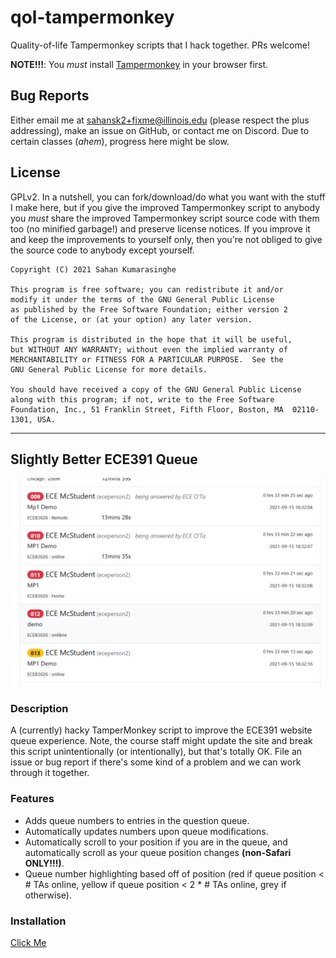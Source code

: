 # qol-tampermonkey
Quality-of-life Tampermonkey scripts that I hack together. PRs welcome! 

**NOTE!!!**: You *must* install [Tampermonkey](https://www.tampermonkey.net/) in your browser first.

## Bug Reports

Either email me at sahansk2+fixme@illinois.edu (please respect the plus addressing), make an issue on GitHub, or contact me on Discord. Due to certain classes (*ahem*), progress here might be slow.

## License

GPLv2. In a nutshell, you can fork/download/do what you want with the stuff I make here, but if you give the improved Tampermonkey script to anybody you _must_ share the improved Tampermonkey script source code with them too (no minified garbage!) and preserve license notices. If you improve it and keep the improvements to yourself only, then you're not obliged to give the source code to anybody except yourself.

```
Copyright (C) 2021 Sahan Kumarasinghe

This program is free software; you can redistribute it and/or
modify it under the terms of the GNU General Public License
as published by the Free Software Foundation; either version 2
of the License, or (at your option) any later version.

This program is distributed in the hope that it will be useful,
but WITHOUT ANY WARRANTY; without even the implied warranty of
MERCHANTABILITY or FITNESS FOR A PARTICULAR PURPOSE.  See the
GNU General Public License for more details.

You should have received a copy of the GNU General Public License
along with this program; if not, write to the Free Software
Foundation, Inc., 51 Franklin Street, Fifth Floor, Boston, MA  02110-1301, USA.
```

<hr/>

## Slightly Better ECE391 Queue

![Preview of Slightly Better ECE391 Queue](preview-slightlybetterece391queue.PNG)
### Description

A (currently) hacky TamperMonkey script to improve the ECE391 website queue experience.
Note, the course staff might update the site and break this script unintentionally (or intentionally), but that's totally OK.
File an issue or bug report if there's some kind of a problem and we can work through it together.

### Features

* Adds queue numbers to entries in the question queue.
* Automatically updates numbers upon queue modifications.
* Automatically scroll to your position if you are in the queue, and automatically scroll as your queue position changes **(non-Safari ONLY!!!)**.
* Queue number highlighting based off of position (red if queue position < # TAs online, yellow if queue position < 2 * # TAs online, grey if otherwise).

### Installation

[Click Me](https://github.com/sahansk2/qol-tampermonkey/raw/main/slightlybetterece391queue.tamper.js)

